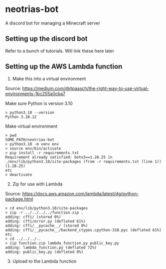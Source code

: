 # neotrias-bot
A discord bot for managing a Minecraft server

## Setting up the discord bot
Refer to a bunch of tutorials. Will link these here later

## Setting up the AWS Lambda function
1. Make this into a virtual environment

Source: https://medium.com/@jtpaasch/the-right-way-to-use-virtual-environments-1bc255a0cba7

Make sure Python is version 3.10

```
> python3.10 --version
Python 3.10.12
```

Make virtual environment
```
> pwd
SOME_PATH/neotrias-bot
> python3.10 -m venv env
> source env/bin/activate
> pip install -r requirements.txt
Requirement already satisfied: boto3==1.28.25 in ./env/lib/python3.10/site-packages (from -r requirements.txt (line 1)) (1.28.25)
etc
> deactivate
```

2. Zip for use with Lambda

Source: https://docs.aws.amazon.com/lambda/latest/dg/python-package.html

```
> cd env/lib/python3.10/site-packages
> zip -r ../../../../function.zip .
adding: cffi/ (stored 0%)
adding: cffi/error.py (deflated 61%)
adding: cffi/__pycache__/ (stored 0%)
adding: cffi/__pycache__/backend_ctypes.cpython-310.pyc (deflated 61%)
etc
> cd ../../../..
> zip function.zip lambda_function.py public_key.py
adding: lambda_function.py (deflated 72%)
adding: public_key.py (deflated 8%)
```

3. Upload to the Lambda function
